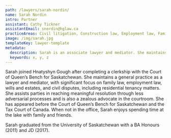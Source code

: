 ```yaml
---
path: /lawyers/sarah-nordin/
name: Sarah Nordin
intro: Partner
assistant: Cathy Tickner
assistantEmail: snordin@hglaw.ca
practiceAreas: Civil litigation, Construction law, Employment law, Family law, Mediation, Wills & estates
image: /img/sarah.jpg
templateKey: lawyer-template
metadata:
  description: Sarah is an associate lawyer and mediator. She maintains a general practice, with significant focus on family law, employment law, wills and estates, and civil disputes, including residential tenancy matters. She assists parties in reaching meaningful resolution through less adversarial processes and is also a zealous advocate in the courtroom. She has appeared before the Court of Queen’s Bench for Saskatchewan and the Tax Court of Canada. When not in the office, Sarah enjoys spending time at the lake with family and friends.
  keywords: x, y, z
---
```

Sarah joined Hnatyshyn Gough after completing a clerkship with the Court of Queen’s Bench for Saskatchewan. She maintains a general practice as a lawyer and mediator, with significant focus on family law, employment law, wills and estates, and civil disputes, including residential tenancy matters. She assists parties in reaching meaningful resolution through less adversarial processes and is also a zealous advocate in the courtroom. She has appeared before the Court of Queen’s Bench for Saskatchewan and the Tax Court of Canada. When not in the office, Sarah enjoys spending time at the lake with family and friends.

Sarah graduated from the University of Saskatchewan with a BA Honours (2011) and JD (2017).
